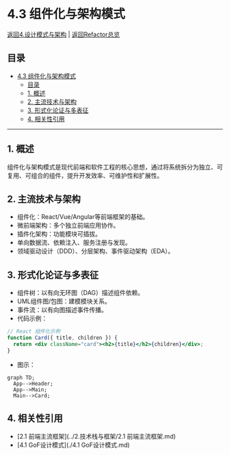 # 4.3 组件化与架构模式

[返回4.设计模式与架构](./README.md) | [返回Refactor总览](../README.md)

## 目录

- [4.3 组件化与架构模式](#43-组件化与架构模式)
  - [目录](#目录)
  - [1. 概述](#1-概述)
  - [2. 主流技术与架构](#2-主流技术与架构)
  - [3. 形式化论证与多表征](#3-形式化论证与多表征)
  - [4. 相关性引用](#4-相关性引用)

---

## 1. 概述
组件化与架构模式是现代前端和软件工程的核心思想，通过将系统拆分为独立、可复用、可组合的组件，提升开发效率、可维护性和扩展性。

## 2. 主流技术与架构
- 组件化：React/Vue/Angular等前端框架的基础。
- 微前端架构：多个独立前端应用协作。
- 插件化架构：功能模块可插拔。
- 单向数据流、依赖注入、服务注册与发现。
- 领域驱动设计（DDD）、分层架构、事件驱动架构（EDA）。

## 3. 形式化论证与多表征
- 组件树：以有向无环图（DAG）描述组件依赖。
- UML组件图/包图：建模模块关系。
- 事件流：以有向图描述事件传播。
- 代码示例：
```jsx
// React 组件化示例
function Card({ title, children }) {
  return <div className="card"><h2>{title}</h2>{children}</div>;
}
```
- 图示：
```mermaid
graph TD;
  App-->Header;
  App-->Main;
  Main-->Card;
```

## 4. 相关性引用
- [2.1 前端主流框架](../2.技术栈与框架/2.1 前端主流框架.md)
- [4.1 GoF设计模式](./4.1 GoF设计模式.md)
